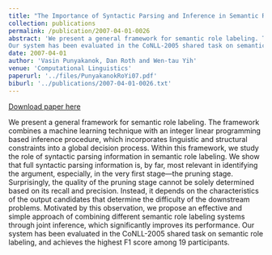 ```yaml
---
title: "The Importance of Syntactic Parsing and Inference in Semantic Role Labeling"
collection: publications
permalink: /publication/2007-04-01-0026
abstract: 'We present a general framework for semantic role labeling. The framework combines a machine learning technique with an integer linear programming based inference procedure, which incorporates linguistic and structural constraints into a global decision process. Within this framework, we study the role of syntactic parsing information in semantic role labeling. We show that full syntactic parsing information is, by far, most relevant in identifying the argument, especially, in the very first stage—the pruning stage. Surprisingly, the quality of the pruning stage cannot be solely determined based on its recall and precision. Instead, it depends on the characteristics of the output candidates that determine the difficulty of the downstream problems. Motivated by this observation, we propose an effective and simple approach of combining different semantic role labeling systems through joint inference, which significantly improves its performance.
Our system has been evaluated in the CoNLL-2005 shared task on semantic role labeling, and achieves the highest F1 score among 19 participants.'
date: 2007-04-01
author: 'Vasin Punyakanok, Dan Roth and Wen-tau Yih'
venue: 'Computational Linguistics'
paperurl: '../files/PunyakanokRoYi07.pdf'
biburl: '../publications/2007-04-01-0026.txt'
---
```


<a href='../files/PunyakanokRoYi07.pdf'>Download paper here</a>

We present a general framework for semantic role labeling. The framework combines a machine learning technique with an integer linear programming based inference procedure, which incorporates linguistic and structural constraints into a global decision process. Within this framework, we study the role of syntactic parsing information in semantic role labeling. We show that full syntactic parsing information is, by far, most relevant in identifying the argument, especially, in the very first stage—the pruning stage. Surprisingly, the quality of the pruning stage cannot be solely determined based on its recall and precision. Instead, it depends on the characteristics of the output candidates that determine the difficulty of the downstream problems. Motivated by this observation, we propose an effective and simple approach of combining different semantic role labeling systems through joint inference, which significantly improves its performance.
Our system has been evaluated in the CoNLL-2005 shared task on semantic role labeling, and achieves the highest F1 score among 19 participants.
